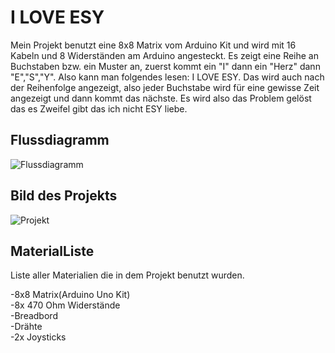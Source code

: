 # I LOVE ESY
Mein Projekt benutzt eine 8x8 Matrix vom Arduino Kit und wird mit 16 Kabeln und 8 Widerständen am Arduino angesteckt. Es zeigt eine Reihe an Buchstaben bzw. ein Muster an, zuerst kommt ein "I" dann ein "Herz" dann "E","S","Y". Also kann man folgendes lesen: I LOVE ESY. Das wird auch nach der Reihenfolge angezeigt, also jeder Buchstabe wird für eine gewisse Zeit angezeigt und dann kommt das nächste. Es wird also das Problem gelöst das es Zweifel gibt das ich nicht ESY liebe.

## Flussdiagramm


![Flussdiagramm](https://github.com/user-attachments/assets/6aeaf92a-b068-44a8-accd-6fe6ac8115fb)


## Bild des Projekts

![Projekt](Pics/Projekt.jpeg)

## MaterialListe

Liste aller Materialien die in dem Projekt benutzt wurden.

-8x8 Matrix(Arduino Uno Kit) <br/>
-8x 470 Ohm Widerstände <br/>
-Breadbord <br/>
-Drähte <br/>
-2x Joysticks <br/>

